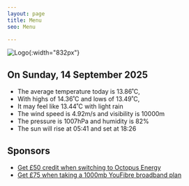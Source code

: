 ```yaml
---
layout: page
title: Menu
seo: Menu

---
```


![Logo](/images/logo.jpg){:width="832px"}

<!-- weather_marker starts -->
## On Sunday, 14 September 2025

- The average temperature today is 13.86˚C,
- With highs of 14.36˚C and lows of 13.49˚C,
- It may feel like 13.44˚C with light rain
- The wind speed is 4.92m/s and visibility is 10000m
- The pressure is 1007hPa and humidity is 82%
- The sun will rise at 05:41 and set at 18:26

<!-- weather_marker ends -->

## Sponsors

- [Get £50 credit when switching to Octopus Energy](https://bit.ly/3oD1nnS)
- [Get £75 when taking a 1000mb YouFibre broadband plan](https://aklam.io/91zWhU?)
